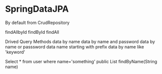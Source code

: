 # SpringDataJPA

By default from CrudRepository

findAllbyId
findById
findAll


Drived Query Methods
data by name
data by name and password
data by name or passsword
data name starting with prefix
data by name like 'keyword'

Select * from user where name='something'
public List<User> findByName(String name)
